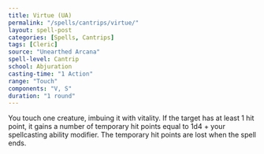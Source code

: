 ```yaml
---
title: Virtue (UA)
permalink: "/spells/cantrips/virtue/"
layout: spell-post
categories: [Spells, Cantrips]
tags: [Cleric]
source: "Unearthed Arcana"
spell-level: Cantrip
school: Abjuration
casting-time: "1 Action"
range: "Touch"
components: "V, S"
duration: "1 round"
---
```


You touch one creature, imbuing it with vitality. If the target has at least 1 hit point, it gains a number of temporary hit points equal to 1d4 + your spellcasting ability modifier. The temporary hit points are lost when the spell ends.